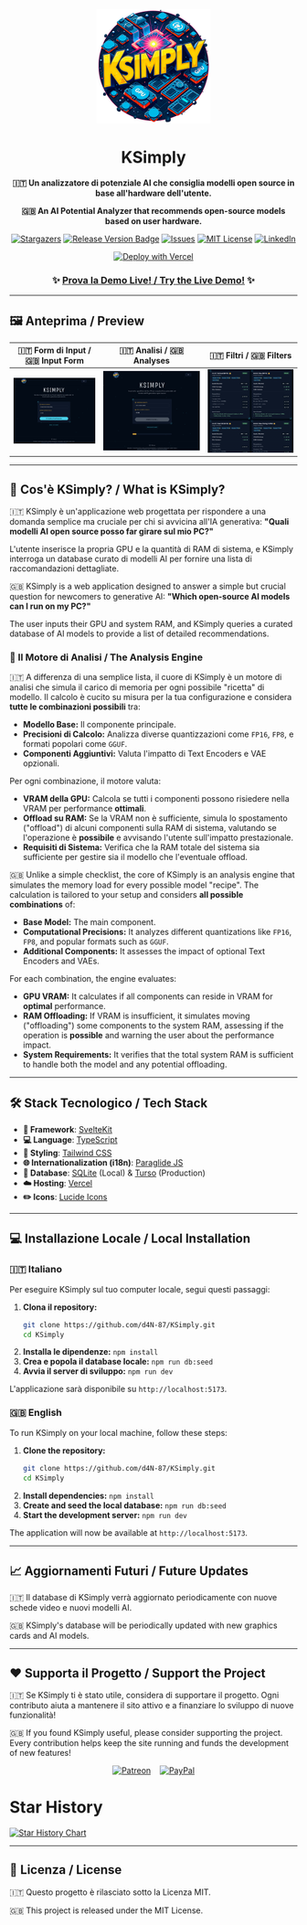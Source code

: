 <div align="center">
  <img src="https://raw.githubusercontent.com/d4N-87/KSimply/main/static/logo.png" alt="KSimply Logo" width="200"/>
  <h1>KSimply</h1>
  <p><strong>🇮🇹 Un analizzatore di potenziale AI che consiglia modelli open source in base all'hardware dell'utente.</strong></p>
  <p><strong>🇬🇧 An AI Potential Analyzer that recommends open-source models based on user hardware.</strong></p>
</div>

<div align="center">

[![Stargazers][stars-shield]][stars-url]
[![Release Version Badge](https://img.shields.io/github/v/release/d4N-87/KSimply?style=for-the-badge)](https://github.com/d4N-87/KSimply/releases)
[![Issues][issues-shield]][issues-url]
[![MIT License][license-shield]][license-url]
[![LinkedIn][linkedin-shield]][linkedin-url]

</div>

<div align="center">

[![Deploy with Vercel](https://vercel.com/button)](https://vercel.com/new/clone?repository-url=https%3A%2F%2Fgithub.com%2Fd4N-87%2FKSimply)

### ✨ [Prova la Demo Live! / Try the Live Demo!](https://ksimply.vercel.app/) ✨

</div>

---

## 🖼️ Anteprima / Preview

| 🇮🇹 Form di Input / 🇬🇧 Input Form | 🇮🇹 Analisi / 🇬🇧 Analyses | 🇮🇹 Filtri / 🇬🇧 Filters |
| :---: | :---: | :---: |
| <img src="https://raw.githubusercontent.com/d4N-87/KSimply/main/.github/assets/screenshot_01.png" alt="Schermata di input" width="100%"> | <img src="https://raw.githubusercontent.com/d4N-87/KSimply/main/.github/assets/screenshot_02.png" alt="Schermata dei risultati" width="100%"> | <img src="https://raw.githubusercontent.com/d4N-87/KSimply/main/.github/assets/screenshot_03.png" alt="Filtri e lista modelli" width="100%"> |

---

## 🚀 Cos'è KSimply? / What is KSimply?

🇮🇹 KSimply è un'applicazione web progettata per rispondere a una domanda semplice ma cruciale per chi si avvicina all'IA generativa: **"Quali modelli AI open source posso far girare sul mio PC?"**

L'utente inserisce la propria GPU e la quantità di RAM di sistema, e KSimply interroga un database curato di modelli AI per fornire una lista di raccomandazioni dettagliate.

🇬🇧 KSimply is a web application designed to answer a simple but crucial question for newcomers to generative AI: **"Which open-source AI models can I run on my PC?"**

The user inputs their GPU and system RAM, and KSimply queries a curated database of AI models to provide a list of detailed recommendations.

### 🧠 Il Motore di Analisi / The Analysis Engine

🇮🇹 A differenza di una semplice lista, il cuore di KSimply è un motore di analisi che simula il carico di memoria per ogni possibile "ricetta" di modello. Il calcolo è cucito su misura per la tua configurazione e considera **tutte le combinazioni possibili** tra:

*   **Modello Base:** Il componente principale.
*   **Precisioni di Calcolo:** Analizza diverse quantizzazioni come `FP16`, `FP8`, e formati popolari come `GGUF`.
*   **Componenti Aggiuntivi:** Valuta l'impatto di Text Encoders e VAE opzionali.

Per ogni combinazione, il motore valuta:

*   **VRAM della GPU:** Calcola se tutti i componenti possono risiedere nella VRAM per performance **ottimali**.
*   **Offload su RAM:** Se la VRAM non è sufficiente, simula lo spostamento ("offload") di alcuni componenti sulla RAM di sistema, valutando se l'operazione è **possibile** e avvisando l'utente sull'impatto prestazionale.
*   **Requisiti di Sistema:** Verifica che la RAM totale del sistema sia sufficiente per gestire sia il modello che l'eventuale offload.

🇬🇧 Unlike a simple checklist, the core of KSimply is an analysis engine that simulates the memory load for every possible model "recipe". The calculation is tailored to your setup and considers **all possible combinations** of:

*   **Base Model:** The main component.
*   **Computational Precisions:** It analyzes different quantizations like `FP16`, `FP8`, and popular formats such as `GGUF`.
*   **Additional Components:** It assesses the impact of optional Text Encoders and VAEs.

For each combination, the engine evaluates:

*   **GPU VRAM:** It calculates if all components can reside in VRAM for **optimal** performance.
*   **RAM Offloading:** If VRAM is insufficient, it simulates moving ("offloading") some components to the system RAM, assessing if the operation is **possible** and warning the user about the performance impact.
*   **System Requirements:** It verifies that the total system RAM is sufficient to handle both the model and any potential offloading.

---

## 🛠️ Stack Tecnologico / Tech Stack

*   **🚀 Framework**: [SvelteKit](https://kit.svelte.dev/)
*   **💻 Language**: [TypeScript](https://www.typescriptlang.org/)
*   **🎨 Styling**: [Tailwind CSS](https://tailwindcss.com/)
*   **🌐 Internationalization (i18n)**: [Paraglide JS](https://inlang.com/m/gerre3r/library-inlang-paraglideJs)
*   **💾 Database**: [SQLite](https://www.sqlite.org/index.html) (Local) & [Turso](https://turso.tech/) (Production)
*   **☁️ Hosting**: [Vercel](https://vercel.com/)
*   **✏️ Icons**: [Lucide Icons](https://lucide.dev/)

---

## 💻 Installazione Locale / Local Installation

### 🇮🇹 Italiano

Per eseguire KSimply sul tuo computer locale, segui questi passaggi:

1.  **Clona il repository:**
    ```bash
    git clone https://github.com/d4N-87/KSimply.git
    cd KSimply
    ```
2.  **Installa le dipendenze:** `npm install`
3.  **Crea e popola il database locale:** `npm run db:seed`
4.  **Avvia il server di sviluppo:** `npm run dev`

L'applicazione sarà disponibile su `http://localhost:5173`.

### 🇬🇧 English

To run KSimply on your local machine, follow these steps:

1.  **Clone the repository:**
    ```bash
    git clone https://github.com/d4N-87/KSimply.git
    cd KSimply
    ```
2.  **Install dependencies:** `npm install`
3.  **Create and seed the local database:** `npm run db:seed`
4.  **Start the development server:** `npm run dev`

The application will now be available at `http://localhost:5173`.

---

## 📈 Aggiornamenti Futuri / Future Updates

<p>🇮🇹 Il database di KSimply verrà aggiornato periodicamente con nuove schede video e nuovi modelli AI.</p>
<p>🇬🇧 KSimply's database will be periodically updated with new graphics cards and AI models.</p>

---

## ❤️ Supporta il Progetto / Support the Project

<p>🇮🇹 Se KSimply ti è stato utile, considera di supportare il progetto. Ogni contributo aiuta a mantenere il sito attivo e a finanziare lo sviluppo di nuove funzionalità!</p>
<p>🇬🇧 If you found KSimply useful, please consider supporting the project. Every contribution helps keep the site running and funds the development of new features!</p>

<p align="center">
  <a href="https://www.patreon.com/d4N87" target="_blank"><img src="https://img.shields.io/badge/Patreon-d4N87-orange?style=for-the-badge&logo=patreon" alt="Patreon"></a>
    
  <a href="https://paypal.me/d4n87?country.x=IT&locale.x=it_IT" target="_blank"><img src="https://img.shields.io/badge/PayPal-Dona-blue?style=for-the-badge&logo=paypal" alt="PayPal"></a>
</p>

# Star History

[![Star History Chart](https://api.star-history.com/svg?repos=d4N-87/KSimply&type=Date)](https://www.star-history.com/#d4N-87/KSimply&Date)

---

## 📄 Licenza / License

<p>🇮🇹 Questo progetto è rilasciato sotto la Licenza MIT.</p>
<p>🇬🇧 This project is released under the MIT License.</p>

<!-- Link di Riferimento per i Badge (vanno alla fine del file) -->
[stars-shield]: https://img.shields.io/github/stars/d4N-87/KSimply?style=for-the-badge
[stars-url]: https://github.com/d4N-87/KSimply/stargazers
[issues-shield]: https://img.shields.io/github/issues/d4N-87/KSimply?style=for-the-badge
[issues-url]: https://github.com/d4N-87/KSimply/issues
[license-shield]: https://img.shields.io/github/license/d4N-87/KSimply?style=for-the-badge
[license-url]: https://github.com/d4N-87/KSimply/blob/main/LICENSE
[linkedin-shield]: https://img.shields.io/badge/-LinkedIn-black.svg?style=for-the-badge&logo=linkedin&colorB=555
[linkedin-url]: https://www.linkedin.com/in/danielenofi
